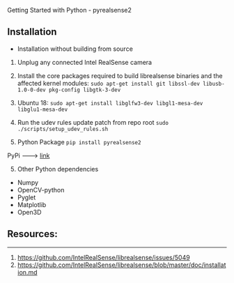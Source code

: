 Getting Started with Python - pyrealsense2

## Installation 
- Installation without building from source

1. Unplug any connected Intel RealSense camera
2. Install the core packages required to build librealsense binaries and the affected kernel modules:
   `sudo apt-get install git libssl-dev libusb-1.0-0-dev pkg-config libgtk-3-dev`

3. Ubuntu 18:
   `sudo apt-get install libglfw3-dev libgl1-mesa-dev libglu1-mesa-dev`

4. Run the udev rules update patch from repo root
   `sudo ./scripts/setup_udev_rules.sh`

5. Python Package
   `pip install pyrealsense2`

PyPi ---> [link](https://pypi.python.org/pypi/pyrealsense2)


5. Other Python dependencies
- Numpy
- OpenCV-python
- Pyglet
- Matplotlib
- Open3D


## Resources:
---

1. https://github.com/IntelRealSense/librealsense/issues/5049
2. https://github.com/IntelRealSense/librealsense/blob/master/doc/installation.md
